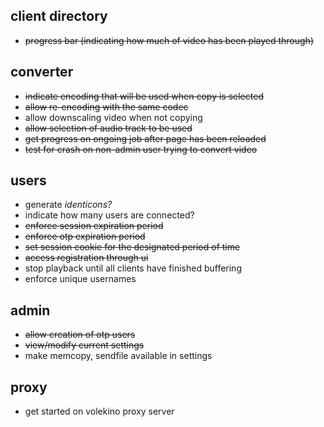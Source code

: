 ## client directory
* ~~progress bar (indicating how much of video has been played through)~~

## converter
* ~~indicate encoding that will be used when copy is selected~~
* ~~allow re-encoding with the same codec~~
* allow downscaling video when not copying
* ~~allow selection of audio track to be used~~
* ~~get progress on ongoing job after page has been reloaded~~
* ~~test for crash on non-admin user trying to convert video~~

## users
* generate *identicons?*
* indicate how many users are connected?
* ~~enforce session expiration period~~
* ~~enforce otp expiration period~~
* ~~set session cookie for the designated period of time~~
* ~~access registration through ui~~
* stop playback until all clients have finished buffering
* enforce unique usernames

## admin
* ~~allow creation of otp users~~
* ~~view/modify current settings~~
* make memcopy, sendfile available in settings

## proxy
* get started on volekino proxy server
